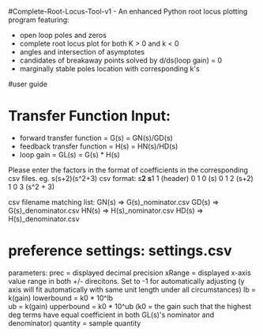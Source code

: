 #Complete-Root-Locus-Tool-v1 - An enhanced Python root locus plotting program featuring:
 - open loop poles and zeros
 - complete root locus plot for both K > 0 and k < 0
 - angles and intersection of asymptotes
 - candidates of breakaway points solved by d/ds(loop gain) = 0
 - marginally stable poles location with corresponding k's

#user guide

# Transfer Function Input:
 - forward transfer function       = G(s)  = GN(s)/GD(s)
 - feedback transfer function      = H(s)  = HN(s)/HD(s)
 - loop gain                       = GL(s) = G(s) * H(s) 

Please enter the factors in the format of coefficients in the corresponding csv files.
eg. s(s+2)(s^2+3)
csv format:
s**2  s**1   1   (header)
   0     1   0   (s)
   0     1   2   (s+2)
   1     0   3   (s^2 + 3)

csv filename matching list:
  GN(s) => G(s)_nominator.csv
  GD(s) => G(s)_denominator.csv
  HN(s) => H(s)_nominator.csv
  HD(s) => H(s)_denominator.csv

# preference settings: settings.csv
parameters:
  prec     = displayed decimal precision
  xRange   = displayed x-axis value range in both +/- direcitons. Set to -1 for automatically adjusting
             (y axis will fit automatically with same unit length under all circumstances)
  lb       = k(gain) lowerbound = k0 * 10^lb		
  ub       = k(gain) upperbound = k0 * 10^ub
              (k0 = the gain such that the highest deg terms have equal coefficient in both GL(s)'s nominator and denominator)
  quantity = sample quantity
